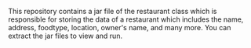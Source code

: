 This repository contains a jar file of the restaurant class which is responsible for storing the data of a restaurant which includes the name, address, foodtype, location, owner's name, and many more. You can extract the jar files to view and run. 
